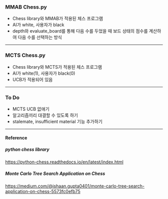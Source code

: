 ### MMAB Chess.py
- Chess library와 MMAB가 적용된 체스 프로그램
- AI가 white, 사용자가 black
- depth와 evaluate_board를 통해 다음 수를 두었을 때 보드 상태의 점수를 계산하여 다음 수를 선택하는 방식

-------------------------------------------------------------------------------------
### MCTS Chess.py
- Chess library와 MCTS가 적용된 체스 프로그램
- AI가 white(1), 사용자가 black(0)
- UCB가 적용되어 있음

-------------------------------------------------------------------------------------
### To Do
- MCTS UCB 없애기
- 알고리즘끼리 대결할 수 있도록 하기
- stalemate, insufficient material 기능 추가하기

-------------------------------------------------------------------------------------

#### Reference
##### python chess library
https://python-chess.readthedocs.io/en/latest/index.html
##### Monte Carlo Tree Search Application on Chess
https://medium.com/@ishaan.gupta0401/monte-carlo-tree-search-application-on-chess-5573fc0efb75
